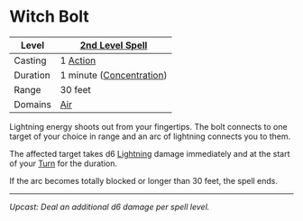 # Witch Bolt

| Level    | [2nd Level Spell](2nd%20Level%20Spells.md)          |
| -------- | ----------------------------------------------------- |
| Casting  | 1 [Action](../../../../Game%20Procedures/Core%20Procedures/Action.md)   |
| Duration | 1 minute ([Concentration](../../../Spellcasting/Concentration.md)) |
| Range    | 30 feet                                               |
| Domains  | [Air](../../Spell%20Domains/Air.md)                |

Lightning energy shoots out from your fingertips. The bolt connects to one target of your choice in range and an arc of lightning connects you to them.

The affected target takes d6 [Lightning](../../../../Game%20Procedures/Combat/Damage%20Types/Lightning.md) damage immediately and at the start of your [Turn](../../../../Game%20Procedures/Core%20Procedures/Turn.md) for the duration.

If the arc becomes totally blocked or longer than 30 feet, the spell ends.

---
*Upcast: Deal an additional d6 damage per spell level.*

